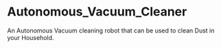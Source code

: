 # Autonomous_Vacuum_Cleaner
An Autonomous Vacuum cleaning robot that can be used to clean Dust in your Household.
